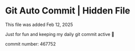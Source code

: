 # Git Auto Commit | Hidden File

This file was added Feb 12, 2025

Just for fun and keeping my daily git commit active 🤪

commit number: 467752
